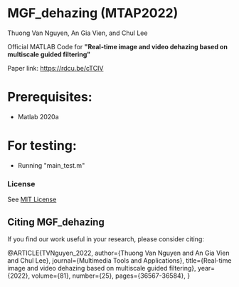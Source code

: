 # MGF_dehazing (MTAP2022)

Thuong Van Nguyen, An Gia Vien, and Chul Lee

Official MATLAB Code for **"Real-time image and video dehazing based on multiscale guided filtering"**

Paper link: https://rdcu.be/cTCIV

# Prerequisites:
+ Matlab 2020a

# For testing:
+ Running "main_test.m"

### License
See [MIT License](https://github.com/viengiaan/MGF_dehazing/blob/main/LICENSE)


Citing MGF_dehazing
-------------
If you find our work useful in your research, please consider citing:

  @ARTICLE{TVNguyen_2022,
    author={Thuong Van Nguyen and An Gia Vien and Chul Lee},
    journal={Multimedia Tools and Applications}, 
    title={Real-time image and video dehazing based on multiscale guided filtering}, 
    year={2022},
    volume={81},
    number={25},
    pages={36567-36584},
  }
